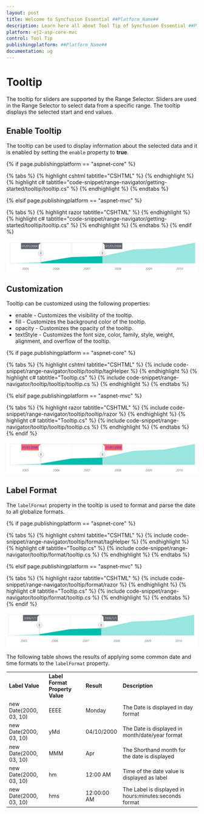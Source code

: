 ```yaml
---
layout: post
title: Welcome to Syncfusion Essential ##Platform_Name##
description: Learn here all about Tool Tip of Syncfusion Essential ##Platform_Name## widgets based on HTML5 and jQuery.
platform: ej2-asp-core-mvc
control: Tool Tip
publishingplatform: ##Platform_Name##
documentation: ug
---
```



# Tooltip

<!-- markdownlint-disable MD036 -->

The tooltip for sliders are supported by the Range Selector. Sliders are used in the Range Selector to select data from a specific range. The tooltip displays the selected start and end values.

<!-- markdownlint-disable MD013 -->

## Enable Tooltip

The tooltip can be used to display information about the selected data and it is enabled by setting the `enable` property to **true**.

{% if page.publishingplatform == "aspnet-core" %}

{% tabs %}
{% highlight cshtml tabtitle="CSHTML" %}
{% endhighlight %}
{% highlight c# tabtitle="code-snippet/range-navigator/getting-started/tooltip/tooltip.cs" %}
{% endhighlight %}
{% endtabs %}

{% elsif page.publishingplatform == "aspnet-mvc" %}

{% tabs %}
{% highlight razor tabtitle="CSHTML" %}
{% endhighlight %}
{% highlight c# tabtitle="code-snippet/range-navigator/getting-started/tooltip/tooltip.cs" %}
{% endhighlight %}
{% endtabs %}
{% endif %}



![Enable tooltip](images/tooltip/tooltip.png)

## Customization

Tooltip can be customized using the following properties:

* enable - Customizes the visibility of the tooltip.
* fill - Customizes the background color of the tooltip.
* opacity - Customizes the opacity of the tooltip.
* textStyle - Customizes the font size, color, family, style, weight, alignment, and overflow of the tooltip.

{% if page.publishingplatform == "aspnet-core" %}

{% tabs %}
{% highlight cshtml tabtitle="CSHTML" %}
{% include code-snippet/range-navigator/tooltip/tooltip/tagHelper %}
{% endhighlight %}
{% highlight c# tabtitle="Tooltip.cs" %}
{% include code-snippet/range-navigator/tooltip/tooltip/tooltip.cs %}
{% endhighlight %}
{% endtabs %}

{% elsif page.publishingplatform == "aspnet-mvc" %}

{% tabs %}
{% highlight razor tabtitle="CSHTML" %}
{% include code-snippet/range-navigator/tooltip/tooltip/razor %}
{% endhighlight %}
{% highlight c# tabtitle="Tooltip.cs" %}
{% include code-snippet/range-navigator/tooltip/tooltip/tooltip.cs %}
{% endhighlight %}
{% endtabs %}
{% endif %}



![Tooltip Customization](images/tooltip/tooltip-custom.png)

## Label Format

The `labelFormat` property in the tooltip is used to format and parse the date to all globalize formats.

{% if page.publishingplatform == "aspnet-core" %}

{% tabs %}
{% highlight cshtml tabtitle="CSHTML" %}
{% include code-snippet/range-navigator/tooltip/format/tagHelper %}
{% endhighlight %}
{% highlight c# tabtitle="Tooltip.cs" %}
{% include code-snippet/range-navigator/tooltip/format/tooltip.cs %}
{% endhighlight %}
{% endtabs %}

{% elsif page.publishingplatform == "aspnet-mvc" %}

{% tabs %}
{% highlight razor tabtitle="CSHTML" %}
{% include code-snippet/range-navigator/tooltip/format/razor %}
{% endhighlight %}
{% highlight c# tabtitle="Tooltip.cs" %}
{% include code-snippet/range-navigator/tooltip/format/tooltip.cs %}
{% endhighlight %}
{% endtabs %}
{% endif %}



![Label Format](images/tooltip/tooltip-format.png)

The following table shows the results of applying some common date and time formats to the `labelFormat` property.

<!-- markdownlint-disable MD033 -->
<table>
<tr>
<td><b>Label Value</b></td>
<td><b>Label Format Property Value</b></td>
<td><b>Result </b></td>
<td><b>Description </b></td>
</tr>
<tr>
<td>new Date(2000, 03, 10)</td>
<td>EEEE</td>
<td>Monday</td>
<td>The Date is displayed in day format</td>
</tr>
<tr>
<td>new Date(2000, 03, 10)</td>
<td>yMd</td>
<td>04/10/2000</td>
<td>The Date is displayed in month/date/year format</td>
</tr>
<tr>
<td>new Date(2000, 03, 10)</td>
<td> MMM </td>
<td>Apr</td>
<td>The Shorthand month for the date is displayed</td>
</tr>
<tr>
<td>new Date(2000, 03, 10)</td>
<td>hm</td>
<td>12:00 AM</td>
<td>Time of the date value is displayed as label</td>
</tr>
<tr>
<td>new Date(2000, 03, 10)</td>
<td>hms</td>
<td>12:00:00 AM</td>
<td>The Label is displayed in hours:minutes:seconds format</td>
</tr>
</table>